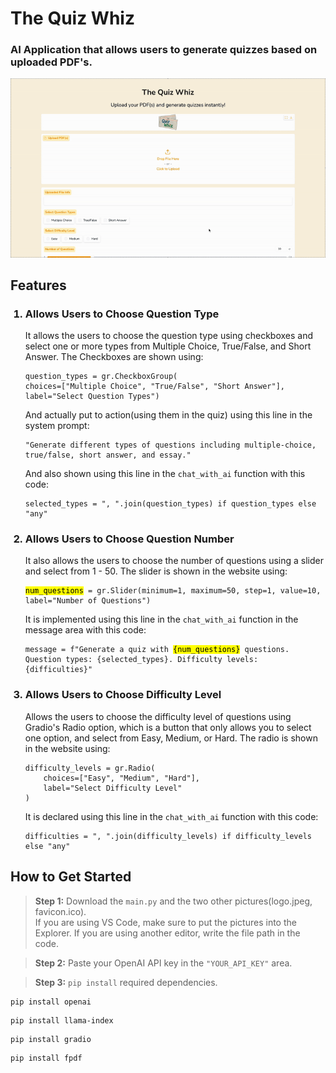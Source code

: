 # The Quiz Whiz 
<h3>AI Application that allows users to generate quizzes based on uploaded PDF's.</h3>

<img src="vid" alt="Demonstration" />

## Features
<ol>
  <h3><li>Allows Users to Choose Question Type</li></h3>
  It allows the users to choose the question type using checkboxes and select one or more types from Multiple Choice, True/False, and Short Answer. The Checkboxes are shown using:
  <pre><code>question_types = gr.CheckboxGroup(
choices=["Multiple Choice", "True/False", "Short Answer"],
label="Select Question Types")</code></pre>
And actually put to action(using them in the quiz) using this line in the system prompt:
  <pre><code>"Generate different types of questions including multiple-choice, true/false, short answer, and essay."</code></pre>
And also shown using this line in the <code>chat_with_ai</code> function with this code:
  <pre><code>selected_types = ", ".join(question_types) if question_types else "any"</code></pre>

  <h3><li>Allows Users to Choose Question Number</li></h3>
  It also allows the users to choose the number of questions using a slider and select from 1 - 50.
  The slider is shown in the website using:
  <pre><code><mark>num_questions</mark> = gr.Slider(minimum=1, maximum=50, step=1, value=10, label="Number of Questions")</code></pre>
It is implemented using this line in the <code>chat_with_ai</code> function in the message area with this code:
  <pre><code>message = f"Generate a quiz with <mark>{num_questions}</mark> questions. Question types: {selected_types}. Difficulty levels: {difficulties}"</code></pre>

  <h3><li>Allows Users to Choose Difficulty Level</li></h3>
  Allows the users to choose the difficulty level of questions using Gradio's Radio option, which is a button that only allows you to select one option, and select from Easy, Medium, or Hard.
  The radio is shown in the website using:
  <pre><code>difficulty_levels = gr.Radio(
    choices=["Easy", "Medium", "Hard"],
    label="Select Difficulty Level"
)</code></pre>
It is declared using this line in the <code>chat_with_ai</code> function with this code:
  <pre><code>difficulties = ", ".join(difficulty_levels) if difficulty_levels else "any"</code></pre>
</ol>

## How to Get Started
> **Step 1:** Download the <code>main.py</code> and the two other pictures(logo.jpeg, favicon.ico).  
If you are using VS Code, make sure to put the pictures into the Explorer. If you are using another editor, write the file path in the code.

> **Step 2:** Paste your OpenAI API key in the <code>"YOUR_API_KEY"</code> area.

> **Step 3:** <code>pip install</code> required dependencies.
<pre><code>pip install openai</code></pre>
<pre><code>pip install llama-index</code></pre>
<pre><code>pip install gradio</code></pre>
<pre><code>pip install fpdf</code></pre>
